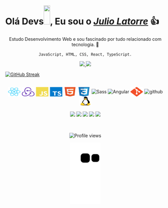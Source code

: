 <h1 align="left">Olá Devs<img src="https://raw.githubusercontent.com/kaueMarques/kaueMarques/master/hi.gif" height="60" width="20px">, Eu sou  o <a href="https://github.com/Juliolatorre/"><i>Julio Latorre</i></a> 👍</h1>

<div>
    <p align="center">Estudo Desenvolvimento Web e sou fascinado por tudo relacionado com tecnologia. 🚀    
<div align="center">

    JavaScript, HTML, CSS, React, TypeScript.
  <a href="https://github.com/Juliolatorre">
    <img height="150em" src="https://github-readme-stats.vercel.app/api?username=Juliolatorre&count_private=true&include_all_commits=true&show_icons=true&theme=dracula&hide_border=false&show_owner=true"/>
    <img height="150em" src="https://github-readme-stats.vercel.app/api/top-langs/?username=Juliolatorre&theme=dracula&hide_border=false&&layout=compact"/>
  </a>
</div> 
    
[![GitHub Streak](http://github-readme-streak-stats.herokuapp.com?user=Juliolatorre&theme=tokyonight&date_format=j%2Fn%5B%2FY%5D&locale=pt-br)](https://git.io/streak-stats)  

<div align="center" valign="top"><br>
  <img align="center" alt="React" height="30" width="40" src="https://raw.githubusercontent.com/devicons/devicon/master/icons/react/react-original.svg">
  <img align="center" alt="Redux" height="30" width="40" src="https://raw.githubusercontent.com/devicons/devicon/master/icons/redux/redux-original.svg">
  <img align="center" alt="Js" height="30" width="40" src="https://raw.githubusercontent.com/devicons/devicon/master/icons/javascript/javascript-plain.svg">
  <img align="center" alt="Js" height="30" width="40" src="https://raw.githubusercontent.com/devicons/devicon/master/icons/typescript/typescript-plain.svg">
  <img align="center" alt="HTML" height="30" width="40" src="https://raw.githubusercontent.com/devicons/devicon/master/icons/html5/html5-original.svg">
  <img align="center" alt="CSS" height="30" width="40" src="https://raw.githubusercontent.com/devicons/devicon/master/icons/css3/css3-original.svg">
  <img align="center" alt="Sass" height="30" width="40" src="https://cdn.jsdelivr.net/gh/devicons/devicon/icons/sass/sass-original.svg">
  <img align="center" alt="Angular" height="30" width="40" src="https://cdn.jsdelivr.net/gh/devicons/devicon/icons/angularjs/angularjs-original.svg">
  <img align="center" alt="git" height="30" width="40" src="https://raw.githubusercontent.com/devicons/devicon/master/icons/git/git-original.svg">
  <img align="center" alt="github" height="35" width="35" src="https://upload.wikimedia.org/wikipedia/commons/9/91/Octicons-mark-github.svg">
<!--   <img align="center" alt="github" height="30" width="40" src="https://raw.githubusercontent.com/devicons/devicon/master/icons/github/github-original.svg"> -->
  <img align="center" alt="linux" height="30" width="40" src="https://raw.githubusercontent.com/devicons/devicon/master/icons/linux/linux-original.svg">

</div><br>

<div align="center">
  <a href="https://ubuntu.com/download" target="_blank"><img src="https://img.shields.io/badge/Ubuntu-E95420?style=for-the-badge&logo=ubuntu&logoColor=white"target="_blank"></a>
  <a href="https://www.microsoft.com/pt-br" target="_blank"><img src="https://img.shields.io/badge/Windows-0078D6?style=for-the-badge&logo=windows&logoColor=white" target="_blank"></a>
  <a href="https://www.linkedin.com/in/j%C3%BAlio-cesar-de-latorre-33b49b1b5/" target="_blank"><img src="https://img.shields.io/badge/-LinkedIn-%230077B5?style=for-the-badge&logo=linkedin&logoColor=white" target="_blank"></a> 
  <a href="mailto:julio.c.latorre@gmail.com"><img src="https://img.shields.io/badge/-Gmail-%23333?style=for-the-badge&logo=gmail&logoColor=white" target="_blank"></a>
   <a href="https://github.com/Juliolatorre"><img src="https://img.shields.io/badge/GitHub-100000?style=for-the-badge&logo=github&logoColor=white" target="_blank"></a>
   
</div>
<br><br>
<p align="center"> <img src="https://komarev.com/ghpvc/?username=juliolatorre&color=red" alt="Profile views" /> </p>

 <div align="center">
  
![Snake animation](https://github.com/Juliolatorre/Juliolatorre/blob/output/github-contribution-grid-snake.svg)
  
</div>
     
##
